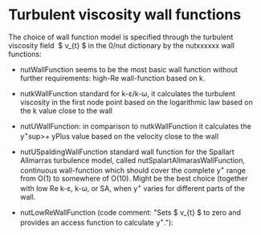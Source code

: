 # Turbulent viscosity wall functions

The choice of wall function model is specified through the turbulent
viscosity field  $ ν_{t} $ in the 0/nut dictionary by the nutxxxxxx
wall functions:

  - nutWallFunction seems to be the most basic wall function without
    further requirements: high-Re wall-function based on k.

  - nutkWallFunction standard for k-ε/k-ω, it calculates the turbulent
    viscosity in the first node point based on the logarithmic law based
    on the k value close to the wall

  - nutUWallFunction: in comparison to nutkWallFunction it calculates the y<sup>+</sup>sup>+</sup> yPlus value based on the velocity close to the
    wall

  - nutUSpaldingWallFunction standard wall function for the Spallart
    Allmarras turbulence model, called nutSpalartAllmarasWallFunction, continuous wall-function which should cover the complete y<sup>+</sup> range from O(1) to somewhere of O(10). Might be the best choice (together with low Re k-ε, k-ω, or SA, when y<sup>+</sup> varies for different parts of the wall.

  - nutLowReWallFunction (code comment: "Sets $ ν_{t} $ to zero and provides an access function to calculate y<sup>+</sup>."):
